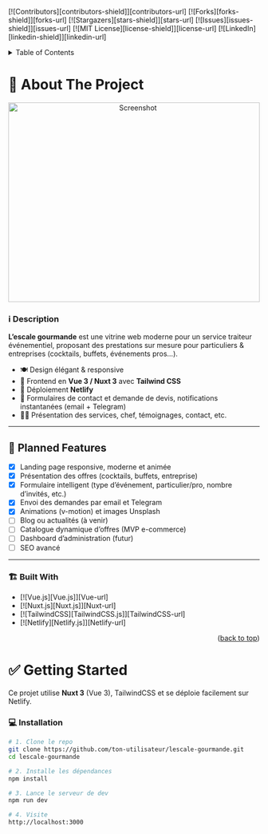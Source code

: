 <a name="readme-top"></a>

<!-- PROJECT SHIELDS -->
[![Contributors][contributors-shield]][contributors-url]
[![Forks][forks-shield]][forks-url]
[![Stargazers][stars-shield]][stars-url]
[![Issues][issues-shield]][issues-url]
[![MIT License][license-shield]][license-url]
[![LinkedIn][linkedin-shield]][linkedin-url]

<!-- TABLE OF CONTENTS -->
<details>
  <summary>Table of Contents</summary>
  <ol>
    <li>
      <a href="#about-the-project">About The Project</a>
      <ul>
        <li><a href="#️-description">Description</a></li>
        <li><a href="#-planned-features">Planned Features</a></li>
        <li><a href="#️-built-with">Built With</a></li>
      </ul>
    </li>
    <li>
      <a href="#-getting-started">Getting Started</a>
      <ul>
        <li><a href="#-installation">Installation</a></li>
      </ul>
    </li>
    <li><a href="#-contributing">Contributing</a>
      <ul>
        <li><a href="#-license">License</a></li>
        <li><a href="#-contact">Contact</a></li>
      </ul>
    </li>
  </ol>
</details>

<!-- ABOUT THE PROJECT -->
# 🥗 About The Project

<p align="center">
  <a href="https://lescale-gourmande.netlify.app">
    <img src="app/assets/images/screenshot.png" alt="Screenshot" width="100%" height="400" />
  </a>
</p>

<!-- DESCRIPTION -->
### ℹ️ Description

**L’escale gourmande** est une vitrine web moderne pour un service traiteur événementiel, proposant des prestations sur mesure pour particuliers & entreprises (cocktails, buffets, événements pros...).

- 🍽️ Design élégant & responsive
- 📱 Frontend en **Vue 3 / Nuxt 3** avec **Tailwind CSS**
- 🚀 Déploiement **Netlify**
- 📩 Formulaires de contact et demande de devis, notifications instantanées (email + Telegram)
- 🧑‍🍳 Présentation des services, chef, témoignages, contact, etc.

---

## 🚀 Planned Features

- [x] Landing page responsive, moderne et animée
- [x] Présentation des offres (cocktails, buffets, entreprise)
- [x] Formulaire intelligent (type d’événement, particulier/pro, nombre d’invités, etc.)
- [x] Envoi des demandes par email et Telegram
- [x] Animations (v-motion) et images Unsplash
- [ ] Blog ou actualités (à venir)
- [ ] Catalogue dynamique d’offres (MVP e-commerce)
- [ ] Dashboard d’administration (futur)
- [ ] SEO avancé

---

### 🏗️ Built With

* [![Vue.js][Vue.js]][Vue-url]
* [![Nuxt.js][Nuxt.js]][Nuxt-url]
* [![TailwindCSS][TailwindCSS.js]][TailwindCSS-url]
* [![Netlify][Netlify.js]][Netlify-url]

<p align="right">(<a href="#readme-top">back to top</a>)</p>

<!-- GETTING STARTED -->
# ✅ Getting Started

Ce projet utilise **Nuxt 3** (Vue 3), TailwindCSS et se déploie facilement sur Netlify.

### 💻 Installation

```bash
# 1. Clone le repo
git clone https://github.com/ton-utilisateur/lescale-gourmande.git
cd lescale-gourmande

# 2. Installe les dépendances
npm install

# 3. Lance le serveur de dev
npm run dev

# 4. Visite
http://localhost:3000
